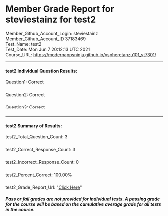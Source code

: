 # Member Grade Report for steviestainz for test2  
   
Member_Github_Account_Login: steviestainz  
Member_Github_Account_ID 37183469  
Test_Name: test2  
Test_Date: Mon Jun  7 20:12:13 UTC 2021  
Course_URL: https://modernappsninja.github.io/vspheretanzu101_vt7301/  
   
---  
#### test2 Individual Question Results:  
Question1: Correct  
#####  
Question2: Correct  
#####  
Question3: Correct  
#####  
---  
#### test2 Summary of Results:  
test2_Total_Question_Count: 3  
#####  
test2_Correct_Response_Count: 3  
#####  
test2_Incorrect_Response_Count: 0  
#####  
test2_Percent_Correct: 100.00%  
#####  
test2_Grade_Report_Url: "[Click Here](https://github.com/modernappsninjas/steviestainz/blob/main/static/userdata/courses/vspheretanzu101_vt7301/grade_report.pr753.test2.md)"
##### Pass or fail grades are not provided for individual tests. A passing grade for the course will be based on the cumulative average grade for all tests in the course.  

